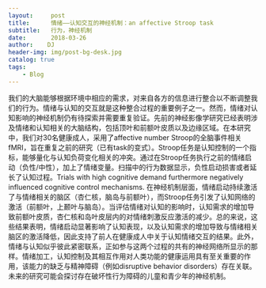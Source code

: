 ```yaml
---
layout:     post
title:      情绪——认知交互的神经机制：an affective Stroop task
subtitle:   行为，神经机制
date:       2018-03-26
author:    DJ
header-img: img/post-bg-desk.jpg
catalog: true
tags:
    - Blog
---
```



我们的大脑能够根据环境中相应的需求，对来自各方的信息进行整合以不断调整我们的行为。情绪与认知的交互就是这种整合过程的重要例子之一。然而，情绪对认知影响的神经机制仍有待探索并需要重复验证。先前的神经影像学研究已经表明涉及情绪和认知相关的大脑结构，包括顶叶和前额叶皮质以及边缘区域。在本研究中，我们对30名健康成人，采用了affective number Stroop的全脑事件相关fMRI，旨在重复之前的研究（已有task的变式）。Stroop任务是认知控制的一个指标，能够量化与认知负荷变化相关的冲突。通过在Stroop任务执行之前的情绪启动（负性/中性），加上了情绪变量。扫描中的行为数据显示，负性启动损害或者延长了认知过程。Trials with high cognitive demand furthermore negatively influenced cognitive control mechanisms. 在神经机制层面，情绪启动持续激活了与情绪相关的脑区（杏仁核，脑岛与前额叶），而Stroop任务引发了认知网络的激活（前额叶，上颞叶与脑岛）。当评估情绪对认知的影响时，认知需求的增加导致前额叶皮质，杏仁核和岛叶皮层内的对情绪刺激反应激活的减少。总的来说，这些结果表明，情绪启动显著影响了认知表现，以及认知需求的增加导致与情绪相关脑区的激活降低，因此支持了前人在健康成人中关于认知情绪交互的结果。此外，情绪与认知似乎彼此紧密联系，正如参与这两个过程的共有的神经网络所显示的那样。情绪加工，认知控制及其相互作用对人类功能的健康运用具有至关重要的作用，该能力的缺乏与精神障碍（例如disruptive behavior disorders）存在关联。未来的研究可能会探讨存在破坏性行为障碍的儿童和青少年的神经机制。
